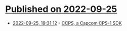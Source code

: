 # [Published on 2022-09-25](index.md)

* [2022-09-25, 19:31:12](https://lobste.rs/s/n44jtv/ccps_capcom_cps_1_sdk) - [CCPS, a Capcom CPS-1 SDK](https://fabiensanglard.net/ccps/index.html)
